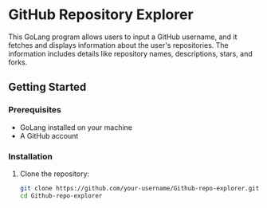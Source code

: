 # GitHub Repository Explorer

This GoLang program allows users to input a GitHub username, and it fetches and displays information about the user's repositories. The information includes details like repository names, descriptions, stars, and forks.

## Getting Started

### Prerequisites

- GoLang installed on your machine
- A GitHub account

### Installation

1. Clone the repository:

   ```bash
   git clone https://github.com/your-username/Github-repo-explorer.git
   cd Github-repo-explorer
